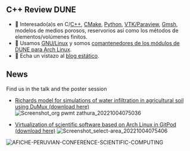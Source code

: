 ## C++ Review DUNE

- 🔭 Interesado(a)s en C/[C++](https://isocpp.org), [CMake](https://cmake.org), [Python](https://python.org), [VTK/Paraview](https://www.paraview.org/Wiki/VTK), [Gmsh](https://gmsh.info), modelos de medios porosos, reservorios así como los métodos de elementos/volúmenes finitos.
- 🐧 Usamos [GNU/Linux](https://www.gnu.org/home.html) y somos [comantenedores de los módulos de DUNE para Arch Linux](https://aur.archlinux.org/packages/dune-core).
- 🔖 Echa un vistazo al [blog estático](https://cpp-review-dune.github.io).

## News

Find us in the talk and the poster session

- [Richards model for simulations of water infiltration in agricultural soil using DuMux (download here)](https://cpp-review-dune.github.io/flow-test-dumux/slides.pdf)
![Screenshot_org pwmt zathura_20221004075036](https://user-images.githubusercontent.com/21283014/193824580-f39003fc-5687-48fd-9ba3-17dda414dc74.png)

- [Virtualization of scientific software based on Arch Linux in GitPod (download here)](https://cpp-review-dune.github.io/flow-test-dumux/poster.pdf)
![Screenshot_select-area_20221004075406](https://user-images.githubusercontent.com/21283014/193824597-b9a90d4a-1176-4187-b971-50d9b79560c3.png)

![AFICHE-PERUVIAN-CONFERENCE-SCIENTIFIC-COMPUTING](https://user-images.githubusercontent.com/21283014/193478851-65729c16-0464-4fce-91e5-4d9ae0daa781.jpg)


